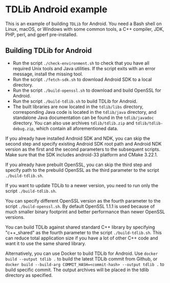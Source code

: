 # TDLib Android example

This is an example of building `TDLib` for Android.
You need a Bash shell on Linux, macOS, or Windows with some common tools, a C++ compiler, JDK, PHP, perl, and gperf pre-installed.

## Building TDLib for Android

* Run the script `./check-environment.sh` to check that you have all required Unix tools and Java utilities. If the script exits with an error message, install the missing tool.
* Run the script `./fetch-sdk.sh` to download Android SDK to a local directory.
* Run the script `./build-openssl.sh` to download and build OpenSSL for Android.
* Run the script `./build-tdlib.sh` to build TDLib for Android.
* The built libraries are now located in the `tdlib/libs` directory, corresponding Java code is located in the `tdlib/java` directory, and standalone Java documentation can be found in the `tdlib/javadoc` directory. You can also use archives `tdlib/tdlib.zip` and `tdlib/tdlib-debug.zip`, which contain all aforementioned data.

If you already have installed Android SDK and NDK, you can skip the second step and specify existing Android SDK root path and Android NDK version as the first and the second parameters to the subsequent scripts. Make sure that the SDK includes android-33 platform and CMake 3.22.1.

If you already have prebuilt OpenSSL, you can skip the third step and specify path to the prebuild OpenSSL as the third parameter to the script `./build-tdlib.sh`.

If you want to update TDLib to a newer version, you need to run only the script `./build-tdlib.sh`.

You can specify different OpenSSL version as the fourth parameter to the script `./build-openssl.sh`. By default OpenSSL 1.1.1 is used because of much smaller binary footprint and better performance than newer OpenSSL versions.

You can build TDLib against shared standard C++ library by specifying "c++_shared" as the fourth parameter to the script `./build-tdlib.sh`. This can reduce total application size if you have a lot of other C++ code and want it to use the same shared library.

Alternatively, you can use Docker to build TDLib for Android. Use `docker build --output tdlib .` to build the latest TDLib commit from Github, or `docker build --build-arg COMMIT_HASH=<commit-hash> --output tdlib .` to build specific commit. The output archives will be placed in the tdlib directory as specified.
